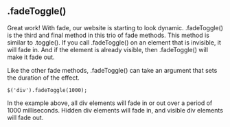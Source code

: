 ## .fadeToggle()

Great work! With fade, our website is starting to look dynamic. .fadeToggle() is the third and final method in this trio of fade methods. This method is similar to .toggle(). If you call .fadeToggle() on an element that is invisible, it will fade in. And if the element is already visible, then .fadeToggle() will make it fade out.

Like the other fade methods, .fadeToggle() can take an argument that sets the duration of the effect.

```
$('div').fadeToggle(1000);

```

In the example above, all div elements will fade in or out over a period of 1000 milliseconds. Hidden div elements will fade in, and visible div elements will fade out.
